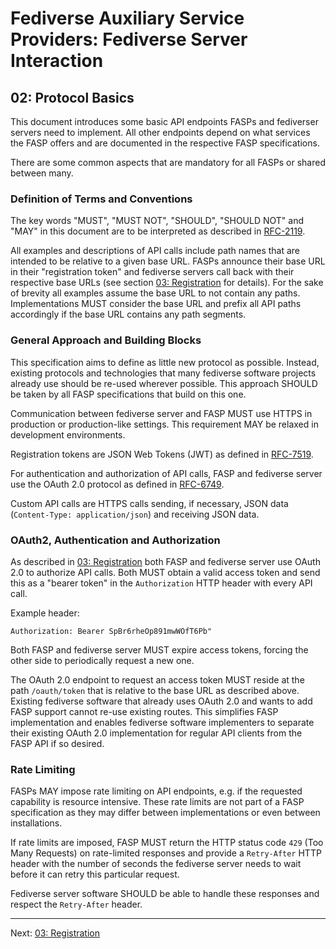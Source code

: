 # Fediverse Auxiliary Service Providers: Fediverse Server Interaction

## 02: Protocol Basics

This document introduces some basic API endpoints FASPs and
fediverser servers need to implement. All other endpoints depend on what services
the FASP offers and are documented in the respective
FASP specifications.

There are some common aspects that are mandatory for all FASPs or
shared between many.

### Definition of Terms and Conventions

The key words "MUST", "MUST NOT", "SHOULD", "SHOULD NOT" and "MAY" in
this document are to be interpreted as described in
[RFC-2119](https://tools.ietf.org/html/rfc2119.html).

All examples and descriptions of API calls include path names that are
intended to be relative to a given base URL. FASPs announce their base
URL in their "registration token" and fediverse servers call back with their
respective base URLs (see section [03: Registration](registration.md)
for details). For the sake of brevity all examples assume the base URL
to not contain any paths. Implementations MUST consider the base URL
and prefix all API paths accordingly if the base URL contains any path
segments.

### General Approach and Building Blocks

This specification aims to define as little new protocol as possible.
Instead, existing protocols and technologies that many fediverse
software projects already use should be re-used wherever
possible. This approach SHOULD be taken by all FASP specifications
that build on this one.

Communication between fediverse server and FASP MUST use HTTPS in production
or production-like settings. This requirement MAY be relaxed in
development environments.

Registration tokens are JSON Web Tokens (JWT) as defined in
[RFC-7519](https://datatracker.ietf.org/doc/html/rfc7519).

For authentication and authorization of API calls, FASP and fediverse server
use the OAuth 2.0 protocol as defined in
[RFC-6749](https://tool.ietf.org/html/rfc6749.html).

Custom API calls are HTTPS calls sending, if necessary, JSON data
(`Content-Type: application/json`) and receiving JSON data.

### OAuth2, Authentication and Authorization

As described in [03: Registration](registration.md) both FASP and
fediverse server use OAuth 2.0 to authorize API calls. Both MUST obtain a valid
access token and send this as a "bearer token" in the `Authorization`
HTTP header with every API call.

Example header:

```http
Authorization: Bearer SpBr6rheOp891mwWOfT6Pb"
```

Both FASP and fediverse server MUST expire access tokens, forcing the other
side to periodically request a new one.

The OAuth 2.0 endpoint to request an access token MUST reside at the
path `/oauth/token` that is relative to the base URL as described
above. Existing fediverse software that already uses
OAuth 2.0 and wants to add FASP support cannot re-use existing
routes. This simplifies FASP implementation and
enables fediverse software implementers to separate their existing OAuth
2.0 implementation for regular API clients from the FASP API if so
desired.

### Rate Limiting

FASPs MAY impose rate limiting on API endpoints, e.g. if the requested capability is
resource intensive. These rate limits are not part of a FASP
specification as they may differ between implementations or even
between installations.

If rate limits are imposed, FASP MUST return the HTTP status code `429` (Too Many
Requests) on rate-limited responses and provide a `Retry-After` HTTP
header with the number of seconds the fediverse server needs to wait before it
can retry this particular request.

Fediverse server software SHOULD be able to handle these responses and
respect the `Retry-After` header.

---

Next: [03: Registration](registration.md)
